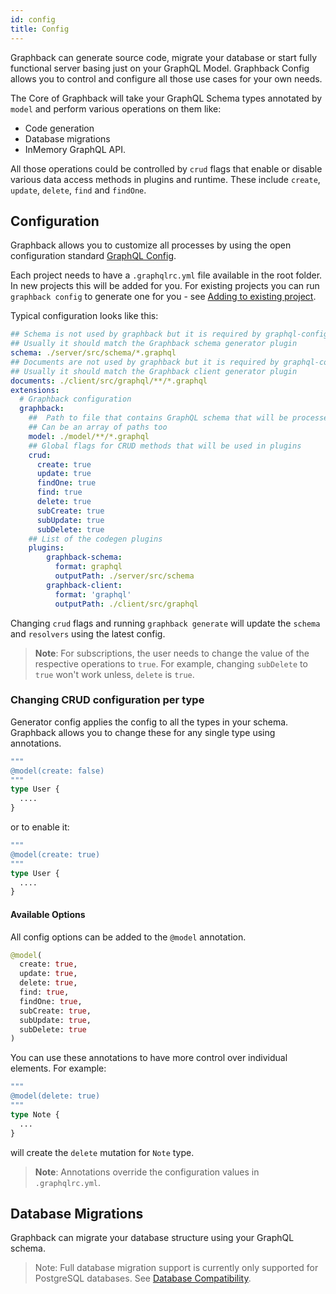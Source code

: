 ```yaml
---
id: config
title: Config
---
```


Graphback can generate source code, migrate your database or start fully functional server basing just on your GraphQL Model.
Graphback Config allows you to control and configure all those use cases for your own needs. 

The Core of Graphback will take your GraphQL Schema types annotated by `model` and perform various operations on them like:

- Code generation
- Database migrations
- InMemory GraphQL API. 

All those operations could be controlled by `crud` flags that enable or disable various data access methods in plugins and runtime. 
These include `create`, `update`, `delete`, `find` and `findOne`.

## Configuration

Graphback allows you to customize all processes by using the open configuration standard [GraphQL Config](https://graphql-config.com).

Each project needs to have a `.graphqlrc.yml` file available in the root folder. In new projects this will be added for you. For existing projects you can run `graphback config` to generate one for you - see [Adding to existing project](/docs/existingproject).

Typical configuration looks like this:

```yaml
## Schema is not used by graphback but it is required by graphql-config and can be used by other extensions
## Usually it should match the Graphback schema generator plugin
schema: ./server/src/schema/*.graphql
## Documents are not used by graphback but it is required by graphql-config and can be used by other extensions
## Usually it should match the Graphback client generator plugin
documents: ./client/src/graphql/**/*.graphql
extensions:
  # Graphback configuration
  graphback:
    ##  Path to file that contains GraphQL schema that will be processed by Graphback
    ## Can be an array of paths too
    model: ./model/**/*.graphql
    ## Global flags for CRUD methods that will be used in plugins
    crud:
      create: true
      update: true
      findOne: true
      find: true
      delete: true
      subCreate: true
      subUpdate: true
      subDelete: true
    ## List of the codegen plugins 
    plugins:
        graphback-schema:
          format: graphql
          outputPath: ./server/src/schema
        graphback-client:
          format: 'graphql'
          outputPath: ./client/src/graphql
```
Changing `crud` flags and running `graphback generate` will update the `schema` and `resolvers` using the latest config.

> **Note**: For subscriptions, the user needs to change the value of the respective operations to `true`. For example, changing `subDelete` to `true` won't work unless, `delete` is `true`.

### Changing CRUD configuration per type

Generator config applies the config to all the types in your schema. 
Graphback allows you to change these for any single type using annotations.

```graphql
"""
@model(create: false)
"""
type User {
  ....
}
```

or to enable it:

```graphql
"""
@model(create: true)
"""
type User {
  ....
}
```
 
#### Available Options

All config options can be added to the `@model` annotation.

```graphql
@model(
  create: true,
  update: true,
  delete: true,
  find: true,
  findOne: true,
  subCreate: true,
  subUpdate: true,
  subDelete: true
)
```

You can use these annotations to have more control over individual elements. For example:

```graphql
"""
@model(delete: true)
"""
type Note {
  ...
}
```
will create the `delete` mutation for `Note` type.

> **Note**: Annotations override the configuration values in `.graphqlrc.yml`.

## Database Migrations

Graphback can migrate your database structure using your GraphQL schema.

> Note: Full database migration support is currently only supported for PostgreSQL databases. See [Database Compatibility](../db/dbintroduction#compatibility).

